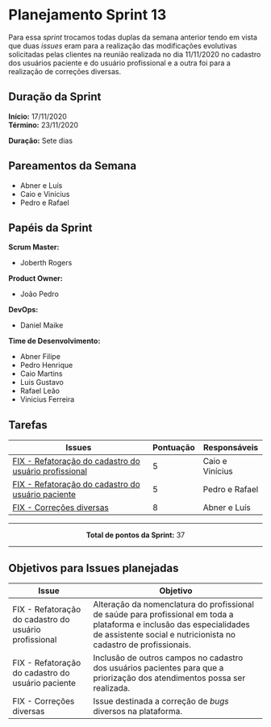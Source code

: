 # Planejamento Sprint 13

<p style="text-align: justify:">
   Para essa <i>sprint</i> trocamos todas duplas da semana anterior tendo em vista que duas <i>issues</i> eram para a realização das modificações evolutivas solicitadas pelas clientes na reunião realizada no dia 11/11/2020 no cadastro dos usuários paciente e do usuário profissional e a outra foi para a realização de correções diversas. 
</p>

## Duração da Sprint

**Início:** 17/11/2020</br>
**Término:** 23/11/2020

**Duração:** Sete dias

## Pareamentos da Semana

- Abner e Luís
- Caio e Vinícius
- Pedro e Rafael

## Papéis da Sprint

**Scrum Master:** 

- Joberth Rogers

**Product Owner:**

- João Pedro

**DevOps:**

- Daniel Maike

**Time de Desenvolvimento:**

- Abner Filipe
- Pedro Henrique
- Caio Martins
- Luis Gustavo
- Rafael Leão
- Vinicius Ferreira


## Tarefas

| Issues | Pontuação | Responsáveis |
| ------ | ------ | --------|
| <a href="https://github.com/fga-eps-mds/2020.1-eSaudeUnB-Wiki/issues/110">FIX - Refatoração do cadastro do usuário profissional</a> | 5 | Caio e Vinícius |
| <a href="https://github.com/fga-eps-mds/2020.1-eSaudeUnB-Wiki/issues/111">FIX - Refatoração do cadastro do usuário paciente</a> | 5 | Pedro e Rafael |
| <a href="https://github.com/fga-eps-mds/2020.1-eSaudeUnB-Wiki/issues/112">FIX - Correções diversas</a> | 8 | Abner e Luís |


<hr>

<p style="text-align: center;">
    <span style="font-weight: bold;">Total de pontos da Sprint:</span> 37
</p>

<hr>

## Objetivos para Issues planejadas

| Issue | Objetivo |
| ----- | -------- |
| FIX - Refatoração do cadastro do usuário profissional | Alteração da nomenclatura do profissional de saúde para profissional em toda a plataforma e inclusão das especialidades de assistente social e nutricionista no cadastro de profissionais. |
| FIX - Refatoração do cadastro do usuário paciente | Inclusão de outros campos no cadastro dos usuários pacientes para que a priorização dos atendimentos possa ser realizada.  |
| FIX - Correções diversas  | Issue destinada a correção de <i>bugs</i> diversos na plataforma. |
